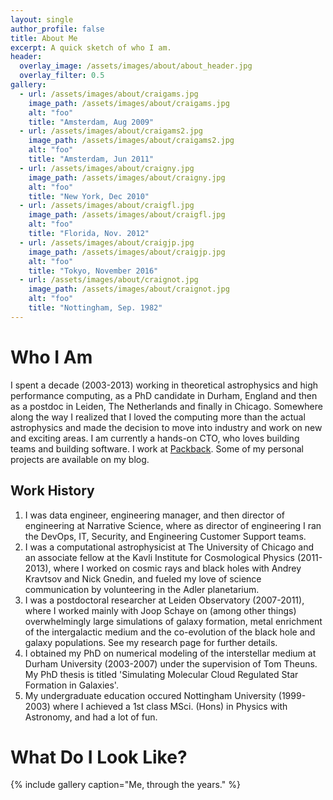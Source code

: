 ```yaml
---
layout: single
author_profile: false
title: About Me
excerpt: A quick sketch of who I am.
header:
  overlay_image: /assets/images/about/about_header.jpg
  overlay_filter: 0.5
gallery:
  - url: /assets/images/about/craigams.jpg
    image_path: /assets/images/about/craigams.jpg
    alt: "foo"
    title: "Amsterdam, Aug 2009"
  - url: /assets/images/about/craigams2.jpg
    image_path: /assets/images/about/craigams2.jpg
    alt: "foo"
    title: "Amsterdam, Jun 2011"
  - url: /assets/images/about/craigny.jpg
    image_path: /assets/images/about/craigny.jpg
    alt: "foo"
    title: "New York, Dec 2010"
  - url: /assets/images/about/craigfl.jpg
    image_path: /assets/images/about/craigfl.jpg
    alt: "foo"
    title: "Florida, Nov. 2012"
  - url: /assets/images/about/craigjp.jpg
    image_path: /assets/images/about/craigjp.jpg
    alt: "foo"
    title: "Tokyo, November 2016"
  - url: /assets/images/about/craignot.jpg
    image_path: /assets/images/about/craignot.jpg
    alt: "foo"
    title: "Nottingham, Sep. 1982"
---
```


# Who I Am

I spent a decade (2003-2013) working in theoretical astrophysics and high performance computing, as a PhD candidate in Durham, England and then as a postdoc in Leiden, The Netherlands and finally in Chicago. Somewhere along the way I realized that I loved the computing more than the actual astrophysics and made the decision to move into industry and work on new and exciting areas. I am currently a hands-on CTO, who loves building teams and building software. I work at [Packback](https://www.packback.co).  Some of my personal projects are available on my blog.

## Work History

  1. I was data engineer, engineering manager, and then director of engineering at Narrative Science, where as director of engineering I ran the DevOps, IT, Security, and Engineering Customer Support teams.
  2. I was a computational astrophysicist at The University of Chicago and an associate fellow at the Kavli Institute for Cosmological Physics (2011-2013), where I worked on cosmic rays and black holes with Andrey Kravtsov and Nick Gnedin, and fueled my love of science communication by volunteering in the Adler planetarium.
  3. I was a postdoctoral researcher at Leiden Observatory (2007-2011), where I worked mainly with Joop Schaye on (among other things) overwhelmingly large simulations of galaxy formation, metal enrichment of the intergalactic medium and the co-evolution of the black hole and galaxy populations. See my research page for further details.
  4. I obtained my PhD on numerical modeling of the interstellar medium at Durham University (2003-2007) under the supervision of Tom Theuns. My PhD thesis is titled 'Simulating Molecular Cloud Regulated Star Formation in Galaxies'.
  5. My undergraduate education occured Nottingham University (1999-2003) where I achieved a 1st class MSci. (Hons) in Physics with Astronomy, and had a lot of fun.

# What Do I Look Like?

{% include gallery caption="Me, through the years." %}

